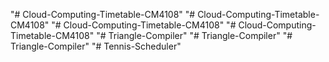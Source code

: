 "# Cloud-Computing-Timetable-CM4108" 
"# Cloud-Computing-Timetable-CM4108" 
"# Cloud-Computing-Timetable-CM4108" 
"# Cloud-Computing-Timetable-CM4108" 
"# Triangle-Compiler" 
"# Triangle-Compiler" 
"# Triangle-Compiler" 
"# Tennis-Scheduler" 

